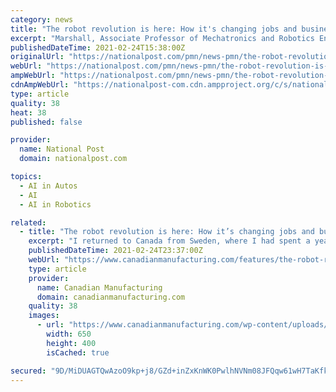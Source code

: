 ```yaml
---
category: news
title: "The robot revolution is here: How it's changing jobs and businesses in Canada"
excerpt: "Marshall, Associate Professor of Mechatronics and Robotics Engineering, Queen’s University, Ontario In 2017, I returned to Canada from Sweden, where I had spent a year working on automation in mining."
publishedDateTime: 2021-02-24T15:38:00Z
originalUrl: "https://nationalpost.com/pmn/news-pmn/the-robot-revolution-is-here-how-its-changing-jobs-and-businesses-in-canada"
webUrl: "https://nationalpost.com/pmn/news-pmn/the-robot-revolution-is-here-how-its-changing-jobs-and-businesses-in-canada"
ampWebUrl: "https://nationalpost.com/pmn/news-pmn/the-robot-revolution-is-here-how-its-changing-jobs-and-businesses-in-canada/wcm/5a4713f7-2391-49c0-8979-e10f32382ea5/amp/"
cdnAmpWebUrl: "https://nationalpost-com.cdn.ampproject.org/c/s/nationalpost.com/pmn/news-pmn/the-robot-revolution-is-here-how-its-changing-jobs-and-businesses-in-canada/wcm/5a4713f7-2391-49c0-8979-e10f32382ea5/amp/"
type: article
quality: 38
heat: 38
published: false

provider:
  name: National Post
  domain: nationalpost.com

topics:
  - AI in Autos
  - AI
  - AI in Robotics

related:
  - title: "The robot revolution is here: How it’s changing jobs and businesses in Canada"
    excerpt: "I returned to Canada from Sweden, where I had spent a year working on automation in mining. Shortly after my return, the New York Times published a piece called, “The Robots Are Coming, and Sweden Is Fine,"
    publishedDateTime: 2021-02-24T23:37:00Z
    webUrl: "https://www.canadianmanufacturing.com/features/the-robot-revolution-is-here-how-its-changing-jobs-and-businesses-in-canad/"
    type: article
    provider:
      name: Canadian Manufacturing
      domain: canadianmanufacturing.com
    quality: 38
    images:
      - url: "https://www.canadianmanufacturing.com/wp-content/uploads/2018/03/internet_of_things_iot_iiot_industry_4.0.jpg"
        width: 650
        height: 400
        isCached: true

secured: "9D/MiDUAGTQwAzoO9kp+j8/GZd+inZxKnWK0PwlhNVNm08JFQqw61wH7TaKfkm7aKCbKEm4fXvjlUBxs1NLO2AQVqw5SGtsaJQIilMkQttywK8UwccU0EhCzkw6WlJjIipnMVjfRF+Bkf42Quyo6h6bDBB8XIIu9EG+sVrEsUs0kaeUZXd7yuO1TsV6VosEfJRUtM5CUAs1hFTpwNt0ZhQnbq+AOnBlSxYgPSkZY3lP+Q6lh9bo82TeiyjjErikMetcu6k+Ros315M3CLvXG0e8fHTW3/MOYpVeh4v9mRFsXLzC9WORC994f4wWG2DTg8VktbPvRWooS2hjcj0cfakQWnjfpXg/qNAKWvWI3Qtw=;5dNvjYp0LgzvXX0pRai8PQ=="
---
```


